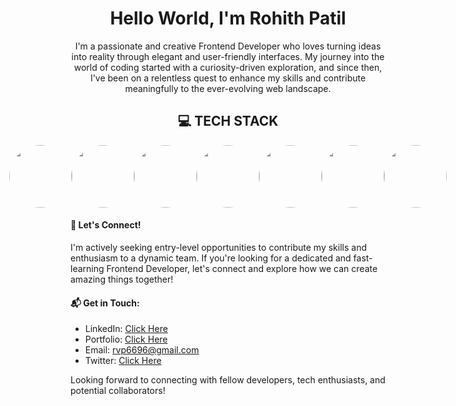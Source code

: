 <h1 align="center">Hello World, I'm Rohith Patil</h1>

<p align="center">
        I'm a passionate and creative Frontend Developer who loves turning ideas into reality through elegant and
        user-friendly interfaces. My journey into the world of coding started with a curiosity-driven exploration, and
        since then, I've been on a relentless quest to enhance my skills and contribute meaningfully to the
        ever-evolving web landscape.
</p>

<h2 align="center"> 💻 TECH STACK</h2>
<div style="display: flex; justify-content: center; gap: 30;">
        <img src="https://cdn.pixabay.com/photo/2017/08/05/11/16/logo-2582748_640.png" height="100" width="100"
            style="border-radius: 50%;" />
        <img src="https://cdn.pixabay.com/photo/2017/08/05/11/16/logo-2582747_1280.png" height="100" width="100"
            style="border-radius: 50%;" />
        <img src="https://imagedelivery.net/5MYSbk45M80qAwecrlKzdQ/7ca1b892-411f-4f4a-a5d3-82519495ae00/thumbnail?v=2023111916"
            height="100" width="100" style="border-radius: 50%; background-size: cover;" />
        <img src="https://encrypted-tbn0.gstatic.com/images?q=tbn:ANd9GcRVNeXGXj4ct8h0MKHERuIV1NVOZ_y5yPR85A&usqp=CAU"
            height="100" width="100" style="border-radius: 50%;" />
        <img src="https://iconape.com/wp-content/png_logo_vector/git-icon.png" height="100" width="100" style="border-radius: 50%;" />
        <img src="https://github.githubassets.com/assets/GitHub-Mark-ea2971cee799.png" height="100" width="100" style="border-radius: 50%;" />
        <img src="https://www.pngitem.com/pimgs/m/80-800968_vscode-visual-studio-logo-png-transparent-png.png"
            height="100" width="100" style="border-radius: 50%;" />
</div>

#### 🌟 Let's Connect!

I'm actively seeking entry-level opportunities to contribute my skills and enthusiasm to a dynamic team. If you're looking for a dedicated and fast-learning Frontend Developer, let's connect and explore how we can create amazing things together!

#### 📬 Get in Touch:

- LinkedIn: <a href="https://linkedin.com/in/rohithpatil96" target="_new"> Click Here </a>
- Portfolio: <a href="https://rvp6696.github.io/portfolio/" target="_new"> Click Here </a>
- Email: rvp6696@gmail.com
- Twitter: <a href="https://twitter.com/alpha_geekster" target="_new"> Click Here </a>

Looking forward to connecting with fellow developers, tech enthusiasts, and potential collaborators!

